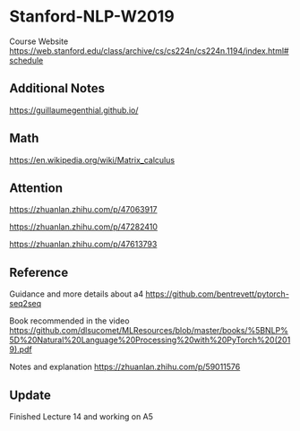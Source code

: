 # Stanford-NLP-W2019
Course Website
https://web.stanford.edu/class/archive/cs/cs224n/cs224n.1194/index.html#schedule

## Additional Notes
https://guillaumegenthial.github.io/
## Math 
https://en.wikipedia.org/wiki/Matrix_calculus
## Attention 
https://zhuanlan.zhihu.com/p/47063917 

https://zhuanlan.zhihu.com/p/47282410

https://zhuanlan.zhihu.com/p/47613793

## Reference
Guidance and more details about a4
https://github.com/bentrevett/pytorch-seq2seq

Book recommended in the video
https://github.com/dlsucomet/MLResources/blob/master/books/%5BNLP%5D%20Natural%20Language%20Processing%20with%20PyTorch%20(2019).pdf

Notes and explanation 
https://zhuanlan.zhihu.com/p/59011576

## Update
Finished Lecture 14 and working on A5 
